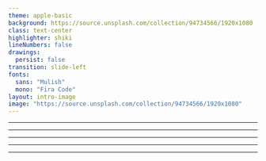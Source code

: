 ```yaml
---
theme: apple-basic
background: https://source.unsplash.com/collection/94734566/1920x1080
class: text-center
highlighter: shiki
lineNumbers: false
drawings:
  persist: false
transition: slide-left
fonts:
  sans: "Mulish"
  mono: "Fira Code"
layout: intro-image
image: "https://source.unsplash.com/collection/94734566/1920x1080"
---
```


<Page1 />

---

<Page2 />

---

<Page3 />

---

<Page4 />

---

<Page5 />

---
